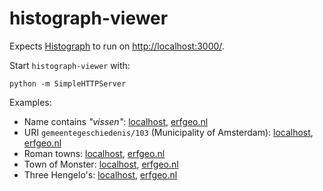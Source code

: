 # histograph-viewer

Expects [Histograph](https://github.com/erfgoed-en-locatie/histograph) to run on [http://localhost:3000/](http://localhost:3000/).

Start `histograph-viewer` with:

    python -m SimpleHTTPServer

Examples:

- Name contains _"vissen"_: [localhost](http://localhost:8000/#name=.*vissen.*), [erfgeo.nl](http://www.erfgeo.nl/hg/#name=.*vissen.*)
- URI `gemeentegeschiedenis/103` (Municipality of Amsterdam): [localhost](http://localhost:8000/#uri=gemeentegeschiedenis/103), [erfgeo.nl](http://www.erfgeo.nl/hg/#uri=gemeentegeschiedenis/103)
- Roman towns: [localhost](http://localhost:8000/#name=traiectu.), [erfgeo.nl](http://www.erfgeo.nl/hg/#name=traiectu.)
- Town of Monster: [localhost](http://localhost:8000/#name=monster), [erfgeo.nl](http://www.erfgeo.nl/hg/#name=monster)
- Three Hengelo's: [localhost](http://localhost:8000/#name=hengelo), [erfgeo.nl](http://www.erfgeo.nl/hg/#name=hengelo)